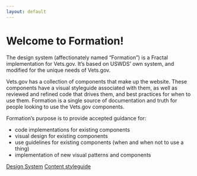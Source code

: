 ```yaml
---
layout: default
---
```


# Welcome to Formation!

The design system (affectionately named “Formation”) is a Fractal implementation for Vets.gov. It’s based on USWDS’ own system, and modified for the unique needs of Vets.gov.

Vets.gov has a collection of components that make up the website. These components have a visual styleguide associated with them, as well as reviewed and refined code that drives them, and best practices for when to use them. Formation is a single source of documentation and truth for people looking to use the Vets.gov components.

Formation’s purpose is to provide accepted guidance for:

* code implementations for existing components
* visual design for existing components
* use guidelines for existing components (when and when not to use a thing)
* implementation of new visual patterns and components

<a href="{{ site.baseurl }}/design-system" class="usa-button usa-button-big">Design System</a> <a href="{{ site.baseurl }}/content-style-guide" class="usa-button usa-button-big">Content styleguide</a>



